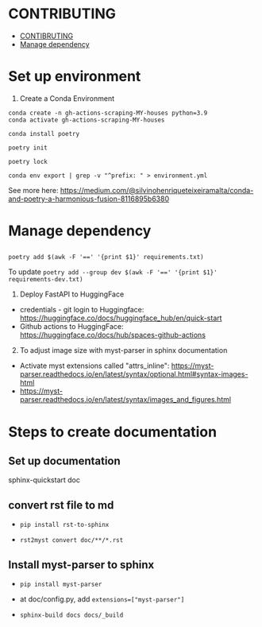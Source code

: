 # CONTRIBUTING

- [CONTIBRUTING](#contributing)
- [Manage dependency](#manage-dependency)
  

# Set up environment

1. Create a Conda Environment

```
conda create -n gh-actions-scraping-MY-houses python=3.9
conda activate gh-actions-scraping-MY-houses
```

`conda install poetry`

`poetry init`

`poetry lock`

`conda env export | grep -v "^prefix: " > environment.yml`

See more here: https://medium.com/@silvinohenriqueteixeiramalta/conda-and-poetry-a-harmonious-fusion-8116895b6380


# Manage dependency

## 


`poetry add $(awk -F '==' '{print $1}' requirements.txt)`

To update 
`poetry add --group dev $(awk -F '==' '{print $1}' requirements-dev.txt)`

1. Deploy FastAPI to HuggingFace
- credentials - git login to Huggingface: https://huggingface.co/docs/huggingface_hub/en/quick-start
- Github actions to HuggingFace: https://huggingface.co/docs/hub/spaces-github-actions

2. To adjust image size with myst-parser in sphinx documentation
- Activate myst extensions called "attrs_inline": https://myst-parser.readthedocs.io/en/latest/syntax/optional.html#syntax-images-html
- https://myst-parser.readthedocs.io/en/latest/syntax/images_and_figures.html


# Steps to create documentation
## Set up documentation
sphinx-quickstart doc

## convert rst file to md
- `pip install rst-to-sphinx`

- `rst2myst convert doc/**/*.rst`

## Install myst-parser to sphinx
- `pip install myst-parser`
- at doc/config.py, add `extensions=["myst-parser"]`

- `sphinx-build docs docs/_build`

